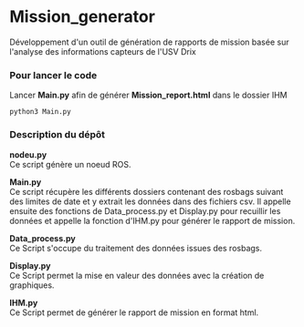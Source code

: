# Mission_generator

Développement d'un outil de génération de rapports de mission basée sur l'analyse des informations capteurs de l'USV Drix 


### Pour lancer le code

Lancer **Main.py** afin de générer **Mission_report.html** dans le dossier IHM

```
python3 Main.py
```

### Description du dépôt

**nodeu.py**  
Ce script génère un noeud ROS.

**Main.py**  
Ce script récupère les différents dossiers contenant des rosbags suivant des limites de date et y extrait les données dans des fichiers csv.
Il appelle ensuite des fonctions de Data_process.py et Display.py pour recuillir les données et appelle la fonction d'IHM.py pour générer le rapport de mission.

**Data_process.py**  
Ce Script s'occupe du traitement des données issues des rosbags.

**Display.py**  
Ce Script permet la mise en valeur des données avec la création de graphiques.

**IHM.py**  
Ce Script permet de générer le rapport de mission en format html.


